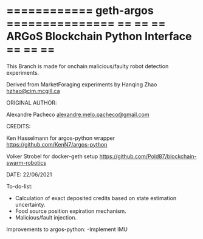 ============ geth-argos ===============
==                                   ==
== ARGoS Blockchain Python Interface ==
==                                   ==
=======================================

This Branch is made for onchain malicious/faulty robot detection experiments.

Derived from MarketForaging experiments by Hanqing Zhao <hzhao@cim.mcgill.ca>


ORIGINAL AUTHOR: 

Alexandre Pacheco  <alexandre.melo.pacheco@gmail.com>

CREDITS:

Ken Hasselmann for argos-python wrapper <https://github.com/KenN7/argos-python>

Volker Strobel for docker-geth setup <https://github.com/Pold87/blockchain-swarm-robotics>

DATE: 22/06/2021


To-do-list:
- Calculation of exact deposited credits based on state estimation uncertainty.
- Food source position expiration mechanism.
- Malicious/fault injection.

Improvements to argos-python:
-Implement IMU